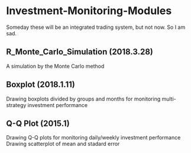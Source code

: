 # Investment-Monitoring-Modules
Someday these will be an integrated trading system, but not now. So I am sad.

## R_Monte_Carlo_Simulation (2018.3.28)
A simulation by the Monte Carlo method

## Boxplot (2018.1.11)
Drawing boxplots divided by groups and months for monitoring multi-strategy investment performance

## Q-Q Plot (2015.1)
Drawing Q-Q plots for monitoring daily/weekly investment performance  
Drawing scatterplot of mean and stadard error
